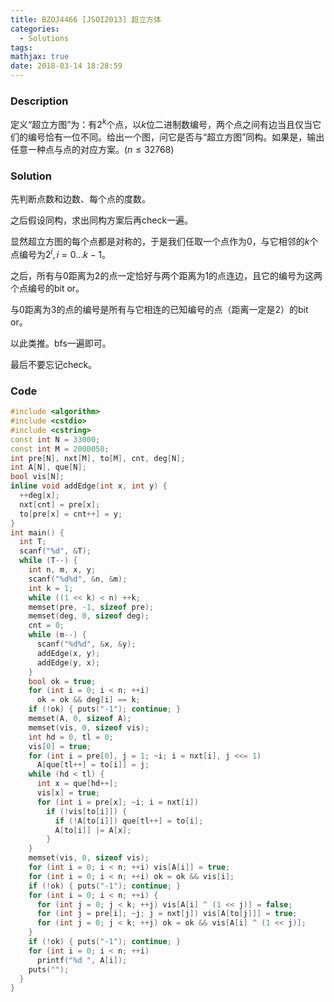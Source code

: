 ```yaml
---
title: BZOJ4466 [JSOI2013] 超立方体
categories:
  - Solutions
tags:
mathjax: true
date: 2018-03-14 18:28:59
---
```


### Description

定义“超立方图”为：有$2^k$个点，以$k$位二进制数编号，两个点之间有边当且仅当它们的编号恰有一位不同。给出一个图，问它是否与“超立方图”同构。如果是，输出任意一种点与点的对应方案。($n \leqslant 32768$)

<!--more-->

### Solution

先判断点数和边数、每个点的度数。

之后假设同构，求出同构方案后再check一遍。

显然超立方图的每个点都是对称的，于是我们任取一个点作为0，与它相邻的$k$个点编号为$2^i, i=0\dots k-1$。

之后，所有与$0$距离为$2$的点一定恰好与两个距离为$1$的点连边，且它的编号为这两个点编号的bit or。

与$0$距离为$3$的点的编号是所有与它相连的已知编号的点（距离一定是$2$）的bit or。

以此类推。bfs一遍即可。

最后不要忘记check。

### Code

```cpp
#include <algorithm>
#include <cstdio>
#include <cstring>
const int N = 33000;
const int M = 2000050;
int pre[N], nxt[M], to[M], cnt, deg[N];
int A[N], que[N];
bool vis[N];
inline void addEdge(int x, int y) {
  ++deg[x];
  nxt[cnt] = pre[x];
  to[pre[x] = cnt++] = y;
}
int main() {
  int T;
  scanf("%d", &T);
  while (T--) {
    int n, m, x, y;
    scanf("%d%d", &n, &m);
    int k = 1;
    while ((1 << k) < n) ++k;
    memset(pre, -1, sizeof pre);
    memset(deg, 0, sizeof deg);
    cnt = 0;
    while (m--) {
      scanf("%d%d", &x, &y);
      addEdge(x, y);
      addEdge(y, x);
    }
    bool ok = true;
    for (int i = 0; i < n; ++i)
      ok = ok && deg[i] == k;
    if (!ok) { puts("-1"); continue; }
    memset(A, 0, sizeof A);
    memset(vis, 0, sizeof vis);
    int hd = 0, tl = 0;
    vis[0] = true;
    for (int i = pre[0], j = 1; ~i; i = nxt[i], j <<= 1)
      A[que[tl++] = to[i]] = j;
    while (hd < tl) {
      int x = que[hd++];
      vis[x] = true;
      for (int i = pre[x]; ~i; i = nxt[i])
        if (!vis[to[i]]) {
          if (!A[to[i]]) que[tl++] = to[i];
          A[to[i]] |= A[x];
        }
    }
    memset(vis, 0, sizeof vis);
    for (int i = 0; i < n; ++i) vis[A[i]] = true;
    for (int i = 0; i < n; ++i) ok = ok && vis[i];
    if (!ok) { puts("-1"); continue; }
    for (int i = 0; i < n; ++i) {
      for (int j = 0; j < k; ++j) vis[A[i] ^ (1 << j)] = false;
      for (int j = pre[i]; ~j; j = nxt[j]) vis[A[to[j]]] = true;
      for (int j = 0; j < k; ++j) ok = ok && vis[A[i] ^ (1 << j)];
    }
    if (!ok) { puts("-1"); continue; }
    for (int i = 0; i < n; ++i)
      printf("%d ", A[i]);
    puts("");
  }
}
```
